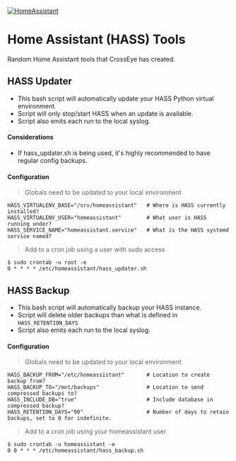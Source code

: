 <a href="https://www.home-assistant.io/"><img src="https://raw.githubusercontent.com/home-assistant/assets/master/logo/logo-small.png" title="Home Assistant" alt="HomeAssistant"></a>

<!-- [![Home Assistant](https://raw.githubusercontent.com/home-assistant/assets/master/logo/logo-small.png)](https://www.home-assistant.io/) -->

# Home Assistant (HASS) Tools
Random Home Assistant tools that CrossEye has created.

## HASS Updater
- This bash script will automatically update your HASS Python virtual environment.
- Script will only stop/start HASS when an update is available.
- Script also emits each run to the local syslog.

#### Considerations
- If hass_updater.sh is being used, it's highly recommended to have regular config backups.

#### Configuration

> Globals need to be updated to your local environment
```shell
HASS_VIRTUALENV_BASE="/srv/homeassistant"   # Where is HASS currently installed?
HASS_VIRTUALENV_USER="homeassistant"        # What user is HASS running under?
HASS_SERVICE_NAME="homeassistant.service"   # What is the HASS systemd service named?
```

> Add to a cron job using a user with sudo access
```shell
$ sudo crontab -u root -e
0 * * * * /etc/homeassistant/hass_updater.sh
```

## HASS Backup
- This bash script will automatically backup your HASS instance.
- Script will delete older backups than what is defined in `HASS_RETENTION_DAYS`
- Script also emits each run to the local syslog.

#### Configuration

> Globals need to be updated to your local environment
```shell
HASS_BACKUP_FROM="/etc/homeassistant"       # Location to create backup from?
HASS_BACKUP_TO="/mnt/backups"               # Location to send compressed backups to?
HASS_INCLUDE_DB="true"                      # Include database in compressed backup?
HASS_RETENTION_DAYS="90"                    # Number of days to retain backups, set to 0 for indefinite.
```

> Add to a cron job using your homeassistant user
```shell
$ sudo crontab -u homeassistant -e
0 0 * * * /etc/homeassistant/hass_backup.sh
```